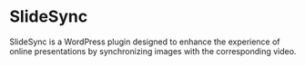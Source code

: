# SlideSync
SlideSync is a WordPress plugin designed to enhance the experience of online presentations by synchronizing images with the corresponding video. 
